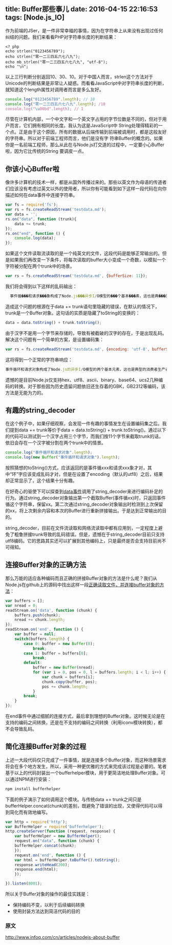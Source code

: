 title: Buffer那些事儿
date: 2016-04-15 22:16:53
tags: [Node.js_IO]
---
作为前端的JSer，是一件非常幸福的事情，因为在字符串上从来没有出现过任何纠结的问题。我们来看看PHP对字符串长度的判断结果：

```
<? php 
echo strlen("0123456789");     
echo strlen("零一二三四五六七八九");     
echo mb_strlen("零一二三四五六七八九", "utf-8");      
echo "\n"; 
```

以上三行判断分别返回10、30、10。对于中国人而言，strlen这个方法对于Unicode的判断结果是非常让人疑惑。而看看JavaScript中对字符串长度的判断，就知道这个length属性对调用者而言是多么友好。

```javascript
console.log("0123456789".length); // 10
console.log("零一二三四五六七八九".length); /10
console.log("\u00bd".length); // 1
```

尽管在计算机内部，一个中文字和一个英文字占用的字节位数是不同的，但对于用户而言，它们拥有相同的长度。我认为这是JavaScript中 String处理得精彩的一个点。正是由于这个原因，所有的数据从后端传输到前端被调用时，都是这般友好的字符串。所以对于前端工程师而言，他们是没有字 符串Buffer的概念的。如果你是一名前端工程师，那么从此在与Node.js打交道的过程中，一定要小心Buffer啦，因为它比传统的String 要调皮一点。

## 你该小心Buffer啦
像许多计算机的技术一样，都是从国外传播过来的。那些以英文作为母语的传道者们应该没有考虑过英文以外的使用者，所以你有可能看到如下这样一段代码在向你描述如何在data事件中连接字符串。
```javascript
var fs = require('fs');
var rs = fs.createReadStream('testdata.md');
var data = '';
rs.on("data", function (trunk){
    data += trunk;
});
rs.on("end", function () {
    console.log(data);
});
```

如果这个文件读取流读取的是一个纯英文的文件，这段代码是能够正常输出的。但是如果我们再改变一下条件，将每次读取的buffer大小变成一个奇数，以模拟一个字符被分配在两个trunk中的场景。

```javascript
var rs = fs.createReadStream('testdata.md', {bufferSize: 11}); 
```

我们将会得到以下这样的乱码输出：

```javascript
  事件循���和请求���象构成了Node.js���异步I/O模型的���个基本���素，这也是典���的消费���生产者场景。 
```

造成这个问题的根源在于data += trunk语句里隐藏的错误，在默认的情况下，trunk是一个Buffer对象。这句话的实质是隐藏了toString的变换的：

```javascript
data = data.toString() + trunk.toString(); 
```

由于汉字不是用一个字节来存储的，导致有被截破的汉字的存在，于是出现乱码。解决这个问题有一个简单的方案，是设置编码集：

```javascript
var rs = fs.createReadStream('testdata.md', {encoding: 'utf-8', bufferSize: 11}); 
```

这将得到一个正常的字符串响应：

```javascript
事件循环和请求对象构成了Node.js的异步I/O模型的两个基本元素，这也是典型的消费者生产者场景。 
```

遗憾的是目前Node.js仅支持hex、utf8、ascii、binary、base64、ucs2几种编码的转换。对于那些因为历史遗留问题依旧还生存着的GBK，GB2312等编码，该方法是无能为力的。

## 有趣的string_decoder
在这个例子中，如果仔细观察，会发现一件有趣的事情发生在设置编码集之后。我们提到data += trunk等价于data = data.toString() + trunk.toString()。通过以下的代码可以测试到一个汉字占用三个字节，而我们按11个字节来截取trunk的话，依旧会存在一个汉字被分割在两个trunk中的情景。

```javascript
console.log("事件循环和请求对象".length);
console.log(new Buffer("事件循环和请求对象").length);
```

按照猜想的toString()方式，应该返回的是事件循xxx和请求xxx象才对，其中“环”字应该变成乱码才对，但是在设置了encoding（默认的utf8）之后，结果却正常显示了，这个结果十分有趣。

在好奇心的驱使下可以探查到[data事件](https://github.com/joyent/node/blob/master/lib/fs.js#L1237)调用了string_decoder来进行编码补足的行为。通过string_decoder对象输出第一个截取Buffer(事件循xx)时，只返回事件循这个字符串，保留xx。第二次通过string_decoder对象输出时检测到上次保留的xx，将上次剩余内容和本次的Buffer进行重新拼接输出。于是达到正常输出的目的。

string_decoder，目前在文件流读取和网络流读取中都有应用到，一定程度上避免了粗鲁拼接trunk导致的乱码错误。但是，遗憾在于string_decoder目前只支持utf8编码。它的思路其实还可以扩展到其他编码上，只是最终是否会支持目前尚不可得知。

## 连接Buffer对象的正确方法
那么万能的适应各种编码而且正确的拼接Buffer对象的方法是什么呢？我们从Node.js在github上的源码中找出这样一段[正确读取文件，并连接buffer对象的方法](https://github.com/joyent/node/blob/master/lib/fs.js#L107)：

```javascript
var buffers = [];
var nread = 0;
readStream.on('data', function (chunk) {
    buffers.push(chunk);
    nread += chunk.length;
});
readStream.on('end', function () {
    var buffer = null;
    switch(buffers.length) {
        case 0: buffer = new Buffer(0);
            break;
        case 1: buffer = buffers[0];
            break;
        default:
            buffer = new Buffer(nread);
            for (var i = 0, pos = 0, l = buffers.length; i < l; i++) {
                var chunk = buffers[i];
                chunk.copy(buffer, pos);
                pos += chunk.length;
            }
        break;
    }
});
```

在end事件中通过细腻的连接方式，最后拿到理想的Buffer对象。这时候无论是在支持的编码之间转换，还是在不支持的编码之间转换（利用iconv模块转换），都不会导致乱码。

## 简化连接Buffer对象的过程
上述一大段代码仅只完成了一件事情，就是连接多个Buffer对象，而这种场景需求将会在多个地方发生，所以，采用一种更优雅的方式来完成该过程是必要的。笔者基于以上的代码封装出一个bufferhelper模块，用于更简洁地处理Buffer对象。可以通过NPM进行安装：

```javascript
npm install bufferhelper 
```

下面的例子演示了如何调用这个模块。与传统data += trunk之间只是bufferHelper.concat(chunk)的差别，既避免了错误的出现，又使得代码可以得到简化而有效地编写。

```javascript
var http = require('http');  
var BufferHelper = require('bufferhelper');
http.createServer(function (request, response) {
    var bufferHelper = new BufferHelper();
    request.on("data", function (chunk) {
    bufferHelper.concat(chunk);
    });
    request.on('end', function () {
    var html = bufferHelper.toBuffer().toString();
    response.writeHead(200);
    response.end(html);
    });

}).listen(8001); 
```

所以关于Buffer对象的操作的最佳实践是：

- 保持编码不变，以利于后续编码转换
- 使用封装方法达到简洁代码的目的

### 原文
http://www.infoq.com/cn/articles/nodejs-about-buffer